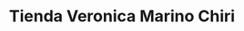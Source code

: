 ---
title: "Tienda Veronica Marino Chiri"
url: /la-florida-vueltadero/tienda-veronica-marino-chiri/
shop: comodidad
---